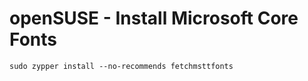 # openSUSE - Install Microsoft Core Fonts

```
sudo zypper install --no-recommends fetchmsttfonts
```
